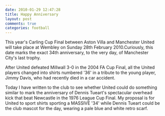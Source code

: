 ```yaml
---
date: 2010-01-29 12:47:28
title: Happy Anniversary
layout: post
comments: true
categories: football
---
```

This year's Carling Cup Final between Aston Villa and Manchester United
will take place at Wembley on Sunday 28th February 2010.Curiously, this
date marks the exact 34th anniversary, to the very day, of Manchester
City's last trophy.

After United defeated Millwall 3-0 in the 2004 FA Cup Final, all the
United players changed into shirts numbered '36' in a tribute to the
young player, Jimmy Davis, who had recently died in a car
accident.

Today I have written to the club to see whether United could do
something similar to mark the anniversary of Dennis Tueart's
spectacular overhead kick that beat Newcastle in the 1976 League Cup
Final. My proposal is for United to sport shirts sporting a MASSIVE
'34' while Dennis Tueart could be the club mascot for the day, wearing
a pale blue and white retro scarf.
